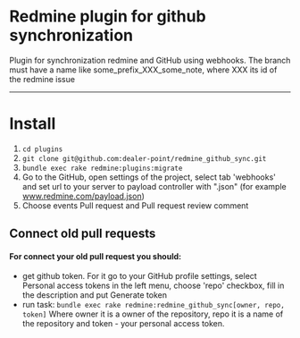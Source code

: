 # Redmine plugin for github synchronization
  Plugin for synchronization redmine and GitHub using webhooks. 
  The branch must have a name like some_prefix_XXX_some_note, where XXX its id of the redmine issue
***

# Install
  1. `cd plugins`
  2. `git clone git@github.com:dealer-point/redmine_github_sync.git`
  3. `bundle exec rake redmine:plugins:migrate`
  4. Go to the GitHub, open settings of the project, select tab 'webhooks' and set url to your server to payload controller with ".json" (for example www.redmine.com/payload.json)
  5. Choose events Pull request and Pull request review comment

## Connect old pull requests
#### For connect your old pull request you should: 
  - get github token. 
  For it go to your GitHub profile settings, select Personal access tokens in the left menu, choose 'repo' checkbox, fill in the description and put Generate token
  - run task:
 `bundle exec rake redmine:redmine_github_sync[owner, repo, token]`
Where owner it is a owner of the repository, repo it is a name of the repository and token - your personal access token.